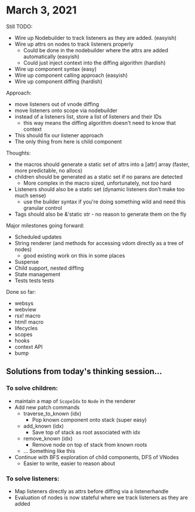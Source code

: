# March 3, 2021

Still TODO:
- Wire up Nodebuilder to track listeners as they are added.                     (easyish)
- Wire up attrs on nodes to track listeners properly
  - Could be done in the nodebuilder where the attrs are added automatically    (easyish)
  - Could just inject context into the diffing algorithm                        (hardish)
- Wire up component syntax                                                      (easy)
- Wire up component calling approach                                            (easyish)
- Wire up component diffing                                                     (hardish)


Approach:
- move listeners out of vnode diffing
- move listeners onto scope via nodebuilder
- instead of a listeners list, store a list of listeners and their IDs
  - this way means the diffing algorithm doesn't need to know that context
- This should fix our listener approach
- The only thing from here is child component


Thoughts:
- the macros should generate a static set of attrs into a [attr] array (faster, more predictable, no allocs)
- children should be generated as a static set if no parans are detected
  - More complex in the macro sized, unfortunately, not *too* hard
- Listeners should also be a static set (dynamic listeners don't make too much sense) 
  - use the builder syntax if you're doing something wild and need this granular control
- Tags should also be &'static str - no reason to generate them on the fly

Major milestones going forward:
- Scheduled updates
- String renderer (and methods for accessing vdom directly as a tree of nodes)
  - good existing work on this in some places
- Suspense
- Child support, nested diffing
- State management
- Tests tests tests
  
Done so far:
- websys 
- webview
- rsx! macro
- html! macro
- lifecycles
- scopes
- hooks
- context API
- bump


## Solutions from today's thinking session...

### To solve children:

- maintain a map of `ScopeIdx` to `Node` in the renderer
- Add new patch commands
    - traverse_to_known (idx)
        - Pop known component onto stack (super easy)
    - add_known (idx)
        - Save top of stack as root associated with idx
    - remove_known (idx)
        - Remove node on top of stack from known roots
    - ... Something like this
- Continue with BFS exploration of child components, DFS of VNodes
    - Easier to write, easier to reason about

### To solve listeners:

- Map listeners directly as attrs before diffing via a listenerhandle
- Evaluation of nodes is now stateful where we track listeners as they are added
